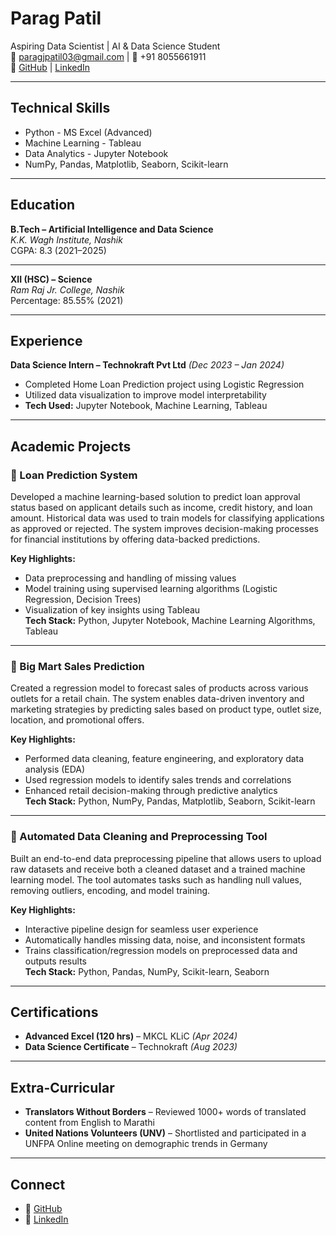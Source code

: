 # Parag Patil

Aspiring Data Scientist | AI & Data Science Student  
📧 paragjpatil03@gmail.com | 📱 +91 8055661911  
🔗 [GitHub](https://github.com/paragpatil51) | [LinkedIn](https://www.linkedin.com/in/parag-patil-824b52253)

---

## Technical Skills
- Python                   - MS Excel (Advanced)
- Machine Learning         - Tableau
- Data Analytics           - Jupyter Notebook
- NumPy, Pandas, Matplotlib, Seaborn, Scikit-learn

---

## Education
**B.Tech – Artificial Intelligence and Data Science**  
*K.K. Wagh Institute, Nashik*  
CGPA: 8.3 (2021–2025)

---

**XII (HSC) – Science**  
*Ram Raj Jr. College, Nashik*  
Percentage: 85.55% (2021)

---

## Experience
**Data Science Intern – Technokraft Pvt Ltd** *(Dec 2023 – Jan 2024)*  
- Completed Home Loan Prediction project using Logistic Regression  
- Utilized data visualization to improve model interpretability  
- **Tech Used:** Jupyter Notebook, Machine Learning, Tableau  

---

##  Academic Projects

### 🔹 Loan Prediction System
Developed a machine learning-based solution to predict loan approval status based on applicant details such as income, credit history, and loan amount. Historical data was used to train models for classifying applications as approved or rejected. The system improves decision-making processes for financial institutions by offering data-backed predictions.

**Key Highlights:**
- Data preprocessing and handling of missing values
- Model training using supervised learning algorithms (Logistic Regression, Decision Trees)
- Visualization of key insights using Tableau  
**Tech Stack:** Python, Jupyter Notebook, Machine Learning Algorithms, Tableau

---

### 🔹 Big Mart Sales Prediction
Created a regression model to forecast sales of products across various outlets for a retail chain. The system enables data-driven inventory and marketing strategies by predicting sales based on product type, outlet size, location, and promotional offers.

**Key Highlights:**
- Performed data cleaning, feature engineering, and exploratory data analysis (EDA)
- Used regression models to identify sales trends and correlations
- Enhanced retail decision-making through predictive analytics  
**Tech Stack:** Python, NumPy, Pandas, Matplotlib, Seaborn, Scikit-learn

---

### 🔹 Automated Data Cleaning and Preprocessing Tool
Built an end-to-end data preprocessing pipeline that allows users to upload raw datasets and receive both a cleaned dataset and a trained machine learning model. The tool automates tasks such as handling null values, removing outliers, encoding, and model training.

**Key Highlights:**
- Interactive pipeline design for seamless user experience
- Automatically handles missing data, noise, and inconsistent formats
- Trains classification/regression models on preprocessed data and outputs results  
**Tech Stack:** Python, Pandas, NumPy, Scikit-learn, Seaborn 

---

## Certifications
- **Advanced Excel (120 hrs)** – MKCL KLiC *(Apr 2024)*  
- **Data Science Certificate** – Technokraft *(Aug 2023)*  

---

## Extra-Curricular
- **Translators Without Borders** – Reviewed 1000+ words of translated content from English to Marathi  
- **United Nations Volunteers (UNV)** – Shortlisted and participated in a UNFPA Online meeting on demographic trends in Germany  

---

## Connect
- 🔗 [GitHub](https://github.com/paragpatil51)  
- 🔗 [LinkedIn](https://www.linkedin.com/in/parag-patil-824b52253)
